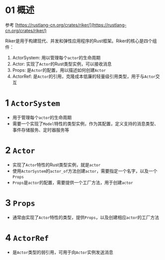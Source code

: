 # 01 概述

参考 [https://rustlang-cn.org/crates/riker/](https://rustlang-cn.org/crates/riker/)

Riker是用于构建现代、并发和弹性应用程序的Rust框架。Riker的核心是四个组件：

1. ActorSystem: 用以管理每个`actor`的生命周期
2. Actor: 实现了`Actor`的Rust类型实例，可以接收消息
3. Props: 是`Actor`的配置，用以描述如何创建`Actor`
4. ActorRef: 是`Actor`的引用，克隆成本低廉的轻量级引用类型，用于与`Actor`交互

# 1 `ActorSystem`

* 用于管理每个`actor`的生命周期
* 需要一个实现了`Model`特性的类型实例，作为其配置，定义支持的消息类型、事件存储服务、定时器服务等

# 2 `Actor`

* 实现了`Actor`特性的Rust类型实例，就是`actor`
* 使用`ActorSystem`的`actor_of`方法创建`actor`，需要指定一个名字，以及一个`Props`
* `Props`是`actor`的配置，需要提供一个工厂方法，用于创建`actor` 

# 3 `Props`

* 通常由实现了`Actor`特性的类型，提供`Props`，以及创建相应`actor`的工厂方法

# 4 `ActorRef`

* 是`Actor`类型的弱引用，可用于向`Actor`实例发送消息
